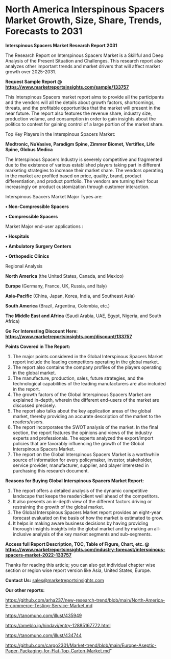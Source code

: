 # North America Interspinous Spacers Market Growth, Size, Share, Trends, Forecasts to 2031

<strong>Interspinous Spacers Market Research Report 2031</strong>

The Research Report on Interspinous Spacers Market is a Skillful and Deep Analysis of the Present Situation and Challenges. This research report also analyzes other important trends and market drivers that will affect market growth over 2025-2031.

<strong>Request Sample Report @ <a href=https://www.marketreportsinsights.com/sample/133757>https://www.marketreportsinsights.com/sample/133757</a></strong>

This Interspinous Spacers market report aims to provide all the participants and the vendors will all the details about growth factors, shortcomings, threats, and the profitable opportunities that the market will present in the near future. The report also features the revenue share, industry size, production volume, and consumption in order to gain insights about the politics to contest for gaining control of a large portion of the market share.

Top Key Players in the Interspinous Spacers Market:

<strong>Medtronic, NuVasive, Paradigm Spine, Zimmer Biomet, Vertiflex, Life Spine, Globus Medica</strong>

The Interspinous Spacers Industry is severely competitive and fragmented due to the existence of various established players taking part in different marketing strategies to increase their market share. The vendors operating in the market are profiled based on price, quality, brand, product differentiation, and product portfolio. The vendors are turning their focus increasingly on product customization through customer interaction.

Interspinous Spacers Market Major Types are:

<strong>• Non-Compressible Spacers

• Compressible Spacers</strong>

Market Major end-user applications :

<strong>• Hospitals

• Ambulatory Surgery Centers

• Orthopedic Clinics</strong>

Regional Analysis

</u><strong><b>North America</b></strong> (the United States, Canada, and Mexico)

<strong><b>Europe </b></strong>(Germany, France, UK, Russia, and Italy)

<strong><b>Asia-Pacific</b></strong> (China, Japan, Korea, India, and Southeast Asia)

<strong><b>South America</b></strong> (Brazil, Argentina, Colombia, etc.)

<strong><b>The Middle East and Africa</b></strong> (Saudi Arabia, UAE, Egypt, Nigeria, and South Africa)

<strong>Go For Interesting Discount Here: <a href=https://www.marketreportsinsights.com/discount/133757>https://www.marketreportsinsights.com/discount/133757</a></strong>

<strong>Points Covered in The Report:</strong>
<ol>
  <li>The major points considered in the Global Interspinous Spacers Market report include the leading competitors operating in the global market.</li>
  <li>The report also contains the company profiles of the players operating in the global market.</li>
  <li>The manufacture, production, sales, future strategies, and the technological capabilities of the leading manufacturers are also included in the report.</li>
  <li>The growth factors of the Global Interspinous Spacers Market are explained in-depth, wherein the different end-users of the market are discussed precisely.</li>
  <li>The report also talks about the key application areas of the global market, thereby providing an accurate description of the market to the readers/users.</li>
  <li>The report incorporates the SWOT analysis of the market. In the final section, the report features the opinions and views of the industry experts and professionals. The experts analyzed the export/import policies that are favorably influencing the growth of the Global Interspinous Spacers Market.</li>
  <li>The report on the Global Interspinous Spacers Market is a worthwhile source of information for every policymaker, investor, stakeholder, service provider, manufacturer, supplier, and player interested in purchasing this research document.</li>
</ol>
<strong>Reasons for Buying Global Interspinous Spacers Market Report:</strong>

<ol>
  <li>The report offers a detailed analysis of the dynamic competitive landscape that keeps the reader/client well ahead of the competitors.</li>
  <li>It also presents an in-depth view of the different factors driving or restraining the growth of the global market.</li>
  <li>The Global Interspinous Spacers Market report provides an eight-year forecast evaluated on the basis of how the market is estimated to grow.</li>
  <li>It helps in making aware business decisions by having providing thorough insights insights into the global market and by making an all-inclusive analysis of the key market segments and sub-segments.</li>
</ol>
<strong>Access full Report Description, TOC, Table of Figure, Chart, etc. @ <a href=https://www.marketreportsinsights.com/industry-forecast/interspinous-spacers-market-2022-133757>https://www.marketreportsinsights.com/industry-forecast/interspinous-spacers-market-2022-133757</a></strong>


Thanks for reading this article; you can also get individual chapter wise section or region wise report version like Asia, United States, Europe.

<strong>Contact Us:</strong>
sales@marketreportsinsights.com

<strong>Our other reports:</strong>

<a href=https://github.com/arha237/new-research-trend/blob/main/North-America-E-commerce-Testing-Service-Market.md>https://github.com/arha237/new-research-trend/blob/main/North-America-E-commerce-Testing-Service-Market.md</a>

<a href=https://tanomuno.com/illust/435949>https://tanomuno.com/illust/435949</a>

<a href=https://ameblo.jp/hindavi/entry-12885167772.html>https://ameblo.jp/hindavi/entry-12885167772.html</a>

<a href=https://tanomuno.com/illust/434744>https://tanomuno.com/illust/434744</a>

<a href=https://github.com/cargo2301/Market-trend/blob/main/Europe-Aseptic-Paper-Packaging-for-Flat-Top-Carton-Market.md>https://github.com/cargo2301/Market-trend/blob/main/Europe-Aseptic-Paper-Packaging-for-Flat-Top-Carton-Market.md</a>"
